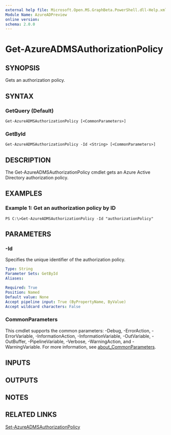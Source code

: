 ```yaml
---
external help file: Microsoft.Open.MS.GraphBeta.PowerShell.dll-Help.xml
Module Name: AzureADPreview
online version:
schema: 2.0.0
---
```


# Get-AzureADMSAuthorizationPolicy

## SYNOPSIS
Gets an authorization policy.

## SYNTAX

### GetQuery (Default)
```
Get-AzureADMSAuthorizationPolicy [<CommonParameters>]
```

### GetById
```
Get-AzureADMSAuthorizationPolicy -Id <String> [<CommonParameters>]
```

## DESCRIPTION
The Get-AzureADMSAuthorizationPolicy cmdlet gets an Azure Active Directory authorization policy.

## EXAMPLES

### Example 1: Get an authorization policy by ID
```
PS C:\>Get-AzureADMSAuthorizationPolicy -Id "authorizationPolicy"
```

## PARAMETERS

### -Id
Specifies the unique identifier of the authorization policy.

```yaml
Type: String
Parameter Sets: GetById
Aliases:

Required: True
Position: Named
Default value: None
Accept pipeline input: True (ByPropertyName, ByValue)
Accept wildcard characters: False
```

### CommonParameters
This cmdlet supports the common parameters: -Debug, -ErrorAction, -ErrorVariable, -InformationAction, -InformationVariable, -OutVariable, -OutBuffer, -PipelineVariable, -Verbose, -WarningAction, and -WarningVariable. For more information, see [about_CommonParameters](http://go.microsoft.com/fwlink/?LinkID=113216).

## INPUTS

## OUTPUTS

## NOTES

## RELATED LINKS

[Set-AzureADMSAuthorizationPolicy]()

